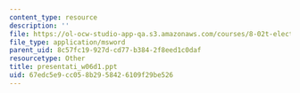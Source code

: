 ```yaml
---
content_type: resource
description: ''
file: https://ol-ocw-studio-app-qa.s3.amazonaws.com/courses/8-02t-electricity-and-magnetism-spring-2005/67edc5e9cc058b2958426109f29be526_presentati_w06d1.ppt
file_type: application/msword
parent_uid: 8c57fc19-927d-cd77-b384-2f8eed1c0daf
resourcetype: Other
title: presentati_w06d1.ppt
uid: 67edc5e9-cc05-8b29-5842-6109f29be526
---
```

